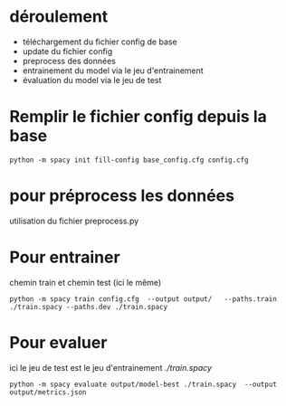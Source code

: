# déroulement

- téléchargement du fichier config de base
- update du fichier config
- preprocess des données
- entrainement du model via le jeu d'entrainement
- évaluation du model via le jeu de test

# Remplir le fichier config depuis la base

`python -m spacy init fill-config base_config.cfg config.cfg`

# pour préprocess les données 

utilisation du fichier preprocess.py

# Pour entrainer 

chemin train et chemin test (ici le même)

`python -m spacy train config.cfg  --output output/   --paths.train ./train.spacy --paths.dev ./train.spacy`


# Pour evaluer 

ici le jeu de test est le jeu d'entrainement  _./train.spacy_

`python -m spacy evaluate output/model-best ./train.spacy  --output output/metrics.json`



